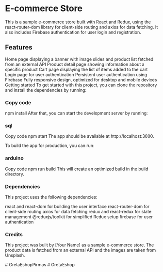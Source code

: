 <h1>E-commerce Store</h1>
This is a sample e-commerce store built with React and Redux, using the react-router-dom library for client-side routing and axios for data fetching. It also includes Firebase authentication for user login and registration.

<h2>Features</h2>
Home page displaying a banner with image slides and product list fetched from an external API
Product detail page showing information about a specific product
Cart page displaying the list of items added to the cart
Login page for user authentication
Persistent user authentication using Firebase
Fully responsive design, optimized for desktop and mobile devices
Getting started
To get started with this project, you can clone the repository and install the dependencies by running:

<h3>Copy code</h3>
npm install
After that, you can start the development server by running:

<h3>sql</h3>
Copy code
npm start
The app should be available at http://localhost:3000.

To build the app for production, you can run:

<h3>arduino</h3>
Copy code
npm run build
This will create an optimized build in the build directory.

<h3>Dependencies</h3>
This project uses the following dependencies:

react and react-dom for building the user interface
react-router-dom for client-side routing
axios for data fetching
redux and react-redux for state management
@reduxjs/toolkit for simplified Redux setup
firebase for user authentication

<h3>Credits</h3>
This project was built by [Your Name] as a sample e-commerce store. The product data is fetched from an external API and the images are taken from Unsplash.





#   G r e t a E s h o p P i r m a s  
 #   G r e t a E s h o p  
 